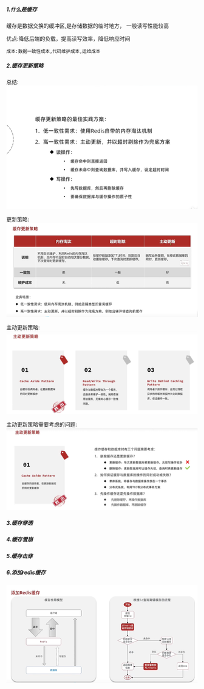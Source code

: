 ##### 1.什么是缓存
缓存是数据交换的缓冲区,是存储数据的临时地方，
一般读写性能较高

优点:降低后端的负载，提高读写效率，降低响应时间

`成本:数据一致性成本,代码维护成本,运维成本`

##### 2.缓存更新策略
总结:
![avatar](01.cache-update-policy.jpg)



更新策略:
![avatar](03.cache-update-policy.jpg)



主动更新策略:
![avatar](04.cache-update-policy.jpg)


主动更新策略需要考虑的问题:
![avatar](05.cache-update-policy.jpg)



##### 3.缓存穿透


##### 4.缓存雪崩


##### 5.缓存击穿


##### 6.添加redis缓存

![avatar](02.cache-redis-idea.jpg)



